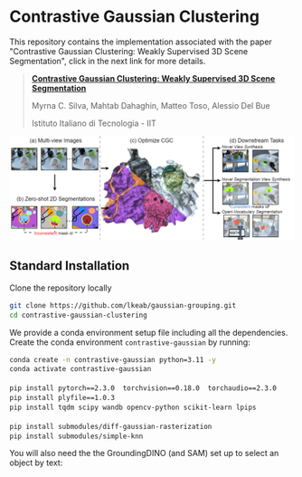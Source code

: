 # Contrastive Gaussian Clustering

This repository contains the implementation associated with the paper "Contrastive Gaussian Clustering: Weakly Supervised 3D Scene Segmentation", click in the next link for more details.

>[**Contrastive Gaussian Clustering: Weakly Supervised 3D Scene Segmentation**](https://arxiv.org/abs/2404.12784)
>
>Myrna C. Silva, Mahtab Dahaghin, Matteo Toso,  Alessio Del Bue
>
>Istituto Italiano di Tecnologia - IIT

<img  width="1000"  alt="image"  src='assets/teaser_github.png'>

## Standard Installation
Clone the repository locally
```bash
git clone https://github.com/lkeab/gaussian-grouping.git
cd contrastive-gaussian-clustering
```
We provide a conda environment setup file including all the dependencies. Create the conda environment `contrastive-gaussian` by running:
```bash
conda create -n contrastive-gaussian python=3.11 -y
conda activate contrastive-gaussian

pip install pytorch==2.3.0  torchvision==0.18.0  torchaudio==2.3.0
pip install plyfile==1.0.3
pip install tqdm scipy wandb opencv-python scikit-learn lpips

pip install submodules/diff-gaussian-rasterization
pip install submodules/simple-knn
```
You will also need the the GroundingDINO (and SAM) set up to select an object by text:
```bash

```
